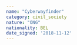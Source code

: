```yaml
---
name: "Cyberwayfinder"
category: civil_society
nature: "ONG"
nationality: BEL
date_signed: '2018-11-12'
---
```

    